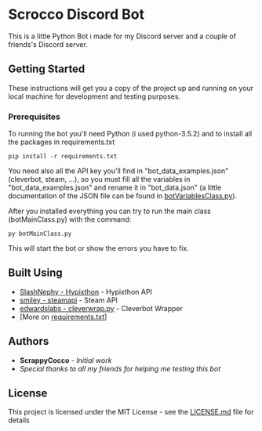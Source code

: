 # Scrocco Discord Bot
This is a little Python Bot i made for my Discord server and a couple of friends's Discord server.

## Getting Started

These instructions will get you a copy of the project up and running on your local machine for development and testing purposes.

### Prerequisites

To running the bot you'll need Python (i used python-3.5.2) and to install all the packages in requirements.txt

```
pip install -r requirements.txt
```

You need also all the API key you'll find in "bot_data_examples.json" (cleverbot, steam, ...),
so you must fill all the variables in "bot_data_examples.json" and rename it in "bot_data.json"
(a little documentation of the JSON file can be found in [botVariablesClass.py](botVariablesClass.py)).

After you installed everything you can try to run the main class (botMainClass.py) with the command:
```
py botMainClass.py
``` 
This will start the bot or show the errors you have to fix.

## Built Using

* [SlashNephy - Hypixthon](https://github.com/SlashNephy/Hypixthon) - Hypixthon API
* [smiley - steamapi](https://github.com/smiley/steamapi) - Steam API
* [edwardslabs - cleverwrap.py](https://github.com/edwardslabs/cleverwrap.py) - Cleverbot Wrapper
* [More on [requirements.txt](requirements.txt)]

## Authors

* **ScrappyCocco** - *Initial work*
* *Special thanks to all my friends for helping me testing this bot*

## License

This project is licensed under the MIT License - see the [LICENSE.md](LICENSE.md) file for details
